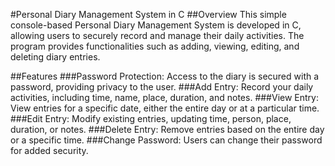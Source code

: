 #Personal Diary Management System in C
##Overview
This simple console-based Personal Diary Management System is developed in C, allowing users to securely record and manage their daily activities.
The program provides functionalities such as adding, viewing, editing, and deleting diary entries.

##Features
###Password Protection: Access to the diary is secured with a password, providing privacy to the user.
###Add Entry: Record your daily activities, including time, name, place, duration, and notes.
###View Entry: View entries for a specific date, either the entire day or at a particular time.
###Edit Entry: Modify existing entries, updating time, person, place, duration, or notes.
###Delete Entry: Remove entries based on the entire day or a specific time.
###Change Password: Users can change their password for added security.
